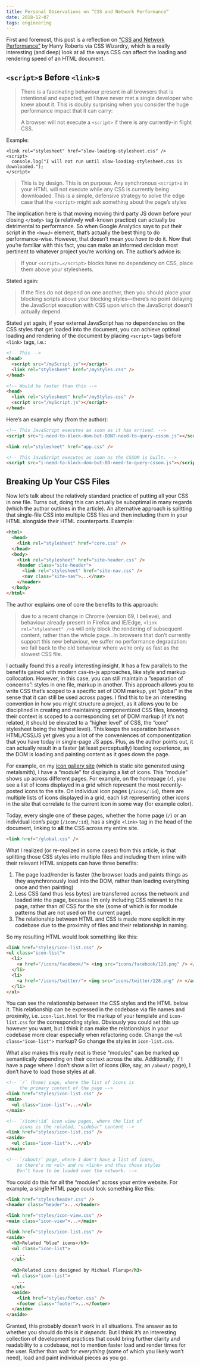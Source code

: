 ```yaml
---
title: Personal Observations on “CSS and Network Performance”
date: 2018-12-07
tags: engineering
---
```


First and foremost, this post is a reflection on [“CSS and Network Performance”](https://csswizardry.com/2018/11/css-and-network-performance/) by Harry Roberts via CSS Wizardry, which is a really interesting (and deep) look at all the ways CSS can affect the loading and rendering speed of an HTML document.

## `<script>`s Before `<link>`s

> There is a fascinating behaviour present in all browsers that is intentional and expected, yet I have never met a single developer who knew about it. This is doubly surprising when you consider the huge performance impact that it can carry:
>
> A browser will not execute a `<script>` if there is any currently-in flight CSS.

Example:

```
<link rel="stylesheet" href="slow-loading-stylesheet.css" />
<script>
  console.log("I will not run until slow-loading-stylesheet.css is downloaded.");
</script>
```

> This is by design. This is on purpose. Any synchronous `<script>`s in your HTML will not execute while any CSS is currently being downloaded. This is a simple, defensive strategy to solve the edge case that the `<script>` might ask something about the page’s styles

The implication here is that moving moving third party JS down before your closing `</body>` tag (a relatively well-known practice) can actually be detrimental to performance. So when Google Analytics says to put their script in the `<head>` element, that’s actually the best thing to do performance-wise. However, that doesn’t mean you _have to_ do it. Now that you’re familiar with this fact, you can make an informed decision most pertinent to whatever project you’re working on. The author’s advice is:

> If your `<script>…</script>` blocks have no dependency on CSS, place them above your stylesheets.

Stated again:

> If the files do not depend on one another, then you should place your blocking scripts above your blocking styles—there’s no point delaying the JavaScript execution with CSS upon which the JavaScript doesn’t actually depend.

Stated yet again, if your external JavaScript has no dependencies on the CSS styles that get loaded into the document, you can achieve optimal loading and rendering of the document by placing `<script>` tags before `<link>` tags, i.e.:

```html
<!-- This -->
<head>
  <script src="/myScript.js"></script>
  <link rel="stylesheet" href="/myStyles.css" />
</head>

<!-- Would be faster than this -->
<head>
  <link rel="stylesheet" href="/myStyles.css" />
  <script src="/myScript.js"></script>
</head>
```

Here’s an example why (from the author):

```html
<!-- This JavaScript executes as soon as it has arrived. -->
<script src="i-need-to-block-dom-but-DONT-need-to-query-cssom.js"></script>

<link rel="stylesheet" href="app.css" />

<!-- This JavaScript executes as soon as the CSSOM is built. -->
<script src="i-need-to-block-dom-but-DO-need-to-query-cssom.js"></script>
```

## Breaking Up Your CSS Files

Now let’s talk about the relatively standard practice of putting all your CSS in one file. Turns out, doing this can actually be suboptimal in many regards (which the author outlines in the article). An alternative approach is splitting that single-file CSS into multiple CSS files and then including them in your HTML alongside their HTML counterparts. Example:

```html
<html>
  <head>
    <link rel="stylesheet" href="core.css" />
  </head>
  <body>
    <link rel="stylesheet" href="site-header.css" />
    <header class="site-header">
      <link rel="stylesheet" href="site-nav.css" />
      <nav class="site-nav">...</nav>
    </header>
  </body>
</html>
```

The author explains one of core the benefits to this approach:

> due to a recent change in Chrome (version 69, I believe), and behaviour already present in Firefox and IE/Edge, `<link rel="stylesheet" />`s will only block the rendering of subsequent content, rather than the whole page...In browsers that don’t currently support this new behaviour, we suffer no performance degradation: we fall back to the old behaviour where we’re only as fast as the slowest CSS file.

I actually found this a really interesting insight. It has a few parallels to the benefits gained with modern css-in-js approaches, like style and markup collocation. However, in this case, you can still maintain a ”separation of concerns”: styles in one file, markup in another. This approach allows you to write CSS that’s scoped to a specific set of DOM markup, yet “global” in the sense that it can still be used across pages. I find this to be an interesting convention in how you might structure a project, as it allows you to be disciplined in creating and maintaining componentized CSS files, knowing their context is scoped to a corresponding set of DOM markup (if it’s not related, it should be elevated to a “higher level” of CSS, the “core” stylesheet being the highest level). This keeps the separation between HTML/CSS/JS yet gives you a lot of the conveniences of componentization that you have today in single-page JS apps. Plus, as the author points out, it can actually result in a faster (at least perceptually) loading experience, as the DOM is loading and painting content as it goes down the page.

For example, on my [icon gallery site](https://www.iosicongallery.com) (which is static site generated using metalsmith), I have a “module” for displaying a list of icons. This “module” shows up across different pages. For example, on the homepage (`/`), you see a list of icons displayed in a grid which represent the most recently-posted icons to the site. On individual icon pages (`/icons/:id`), there are multiple lists of icons displayed in a grid, each list representing other icons in the site that correlate to the current icon in some way (for example color).

Today, every single one of these pages, whether the home page (`/`) or an individual icon’s page (`/icon/:id`), has a single `<link>` tag in the head of the document, linking to **all** the CSS across my entire site.

```html
<link href="/global.css" />
```

What I realized (or re-realized in some cases) from this article, is that splitting those CSS styles into multiple files and including them inline with their relevant HTML snippets can have three benefits:

1. The page load/render is faster (the browser loads and paints things as they asynchronously load into the DOM, rather than loading everything once and then painting)
2. Less CSS (and thus less bytes) are transferred across the network and loaded into the page, because I’m only including CSS relevant to the page, rather than _all_ CSS for the site (some of which is for module patterns that are not used on the current page).
3. The relationship between HTML and CSS is made more explicit in my codebase due to the proximity of files and their relationship in naming.

So my resulting HTML would look something like this:

```html
<link href="styles/icon-list.css" />
<ul class="icon-list">
  <li>
    <a href="/icons/facebook/"> <img src="icons/facebook/128.png" /> </a>
  </li>
  <li>
    <a href="/icons/twitter/"> <img src="icons/twitter/128.png" /> </a>
  </li>
</ul>
```

You can see the relationship between the CSS styles and the HTML below it. This relationship can be expressed in the codebase via file names and proximity, i.e. `icon-list.html` for the markup of your template and `icon-list.css` for the corresponding styles. Obviously you could set this up however you want, but I think it can make the relationships in your codebase more clear especially when refactoring code. Change the `<ul class="icon-list">` markup? Go change the styles in `icon-list.css`.

What also makes this really neat is these “modules” can be marked up semantically depending on their context across the site. Additionally, if I have a page where I don’t show a list of icons (like, say, an `/about/` page), I don’t have to load those styles at all.

```html
<!-- `/` (home) page, where the list of icons is
     the primary content of the page -->
<link href="styles/icon-list.css" />
<main>
  <ul class="icon-list">...</ul>
</main>

<!-- `/icon/:id` icon view pages, where the list of
     icons is the related, "sidebar" content -->
<link href="styles/icon-list.css" />
<aside>
  <ul class="icon-list">...</ul>
</main>

<!-- `/about/` page, where I don't have a list of icons,
    so there's no <ul> and no <link> and thus those styles
    Don’t have to be loaded over the network. -->
```

You could do this for all the “modules” across your entire website. For example, a single HTML page could look something like this:

```html
<link href="styles/header.css" />
<header class="header">...</header>

<link href="styles/icon-view.css" />
<main class="icon-view">...</main>

<link href="styles/icon-list.css" />
<aside>
  <h3>Related "blue" icons</h3>
  <ul class="icon-list">
    ...
  </ul>

  <h3>Related icons designed by Michael Flarup</h3>
  <ul class="icon-list">
    ...
  </ul>
  <aside>
    <link href="styles/footer.css" />
    <footer class="footer">...</footer>
  </aside>
</aside>
```

Granted, this probably doesn’t work in all situations. The answer as to whether you should do this is _it depends_. But I think it’s an interesting collection of development practices that could bring further clarity and readability to a codebase, not to mention faster load and render times for the user. Rather than wait for _everything_ (some of which you likely won’t need), load and paint individual pieces as you go.
